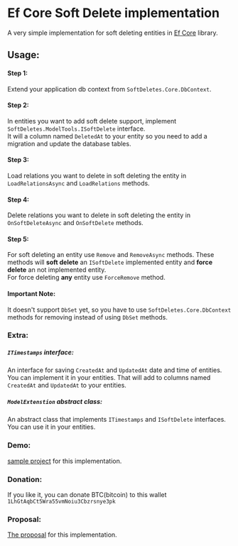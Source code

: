 # Ef Core Soft Delete implementation
A very simple implementation for soft deleting entities in 
[Ef Core](https://github.com/dotnet/efcore) library.   
## Usage:
#### Step 1:
Extend your application db context from `SoftDeletes.Core.DbContext`.
#### Step 2:
In entities you want to add soft delete support, implement `SoftDeletes.ModelTools.ISoftDelete` 
interface.   
It will a column named `DeletedAt` to your entity so you need to add a migration and update the database tables.
#### Step 3:
Load relations you want to delete in soft deleting the entity in `LoadRelationsAsync` and `LoadRelations` methods.
#### Step 4:
Delete relations you want to delete in soft deleting the entity in `OnSoftDeleteAsync` and `OnSoftDelete` methods.
#### Step 5:
For soft deleting an entity use `Remove` and `RemoveAsync` methods.  These methods will 
**soft delete** an `ISoftDelete` implemented entity and **force delete** an not implemented entity.   
For force deleting **any** entity use `ForceRemove` method.
#### Important Note: 
It doesn't support `DbSet` yet, so you have to use `SoftDeletes.Core.DbContext` methods for removing 
instead of using `DbSet` methods.
### Extra:
##### `ITimestamps` interface:
An interface for saving `CreatedAt` and `UpdatedAt` date and time of entities.   
You can implement it in your entities. That will add to columns named 
`CreatedAt` and `UpdatedAt` to your entities.
##### `ModelExtenstion` abstract class:
An abstract class that implements `ITimestamps` and `ISoftDelete` interfaces.   
You can use it in your entities.

### Demo:
[sample project](https://github.com/AshkanAbd/efCoreSoftDeletesSample) for this implementation.

### Donation:
If you like it, you can donate BTC(bitcoin) to this wallet `1LhGtAqbCt5Wra55vmNoiu3Cbzrsnye3pk`

### Proposal:
[The proposal](https://1drv.ms/b/s!AirwjkMOI-BwkAzedA6E6YVkZqjQ?e=vfV2hq) for this implementation.

